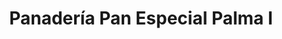 ---
title: "Panadería Pan Especial Palma I"
url: /palma-soriano/panaderia-pan-especial-palma-i/
shop: panadería
---